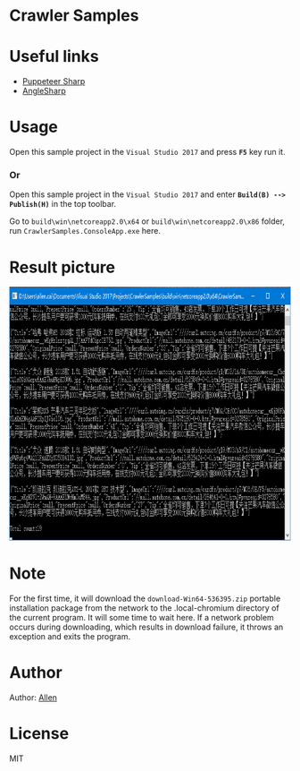# Crawler Samples


# Useful links
* [Puppeteer Sharp](https://github.com/kblok/puppeteer-sharp)
* [AngleSharp](https://github.com/AngleSharp/AngleSharp)


# Usage
Open this sample project in the `Visual Studio 2017` and press **`F5`** key run it.
### Or
Open this sample project in the `Visual Studio 2017` and enter **`Build(B) --> Publish(H)`** in the top toolbar.

Go to `build\win\netcoreapp2.0\x64` or `build\win\netcoreapp2.0\x86` folder, run `CrawlerSamples.ConsoleApp.exe` here.


# Result picture
<img src="https://github.com/VAllens/CrawlerSamples/raw/master/SampleSnapshoot.png" width="859" height="453" alt="Sample Snapshoot" title="SampleSnapshoot">

# Note
For the first time, it will download the `download-Win64-536395.zip` portable installation package from the network to the .local-chromium directory of the current program. 
It will some time to wait here.
If a network problem occurs during downloading, which results in download failure, it throws an exception and exits the program.


# Author
Author: [Allen](http://vallen.cnblogs.com)

# License
MIT